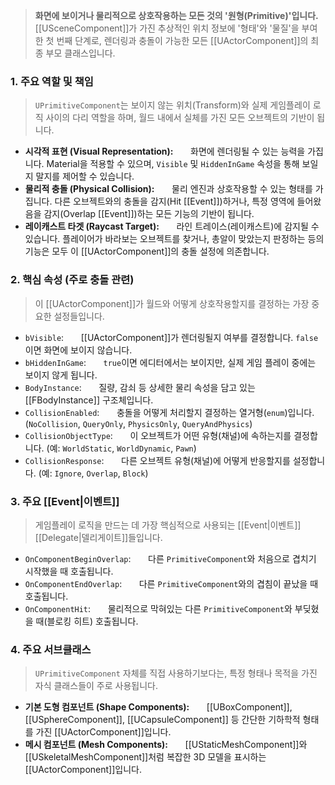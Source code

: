 > **화면에 보이거나 물리적으로 상호작용하는 모든 것의 '원형(Primitive)'입니다.** [[USceneComponent]]가 가진 추상적인 위치 정보에 '형태'와 '물질'을 부여한 첫 번째 단계로, 렌더링과 충돌이 가능한 모든 [[UActorComponent]]의 최종 부모 클래스입니다.

### **1. 주요 역할 및 책임**
> `UPrimitiveComponent`는 보이지 않는 위치(Transform)와 실제 게임플레이 로직 사이의 다리 역할을 하며, 월드 내에서 실체를 가진 모든 오브젝트의 기반이 됩니다.
* **시각적 표현 (Visual Representation):**
      화면에 렌더링될 수 있는 능력을 가집니다. Material을 적용할 수 있으며, `Visible` 및 `HiddenInGame` 속성을 통해 보일지 말지를 제어할 수 있습니다.
* **물리적 충돌 (Physical Collision):**
      물리 엔진과 상호작용할 수 있는 형태를 가집니다. 다른 오브젝트와의 충돌을 감지(Hit [[Event]])하거나, 특정 영역에 들어왔음을 감지(Overlap [[Event]])하는 모든 기능의 기반이 됩니다.
* **레이캐스트 타겟 (Raycast Target):**
      라인 트레이스(레이캐스트)에 감지될 수 있습니다. 플레이어가 바라보는 오브젝트를 찾거나, 총알이 맞았는지 판정하는 등의 기능은 모두 이 [[UActorComponent]]의 충돌 설정에 의존합니다.

### **2. 핵심 속성 (주로 충돌 관련)**
> 이 [[UActorComponent]]가 월드와 어떻게 상호작용할지를 결정하는 가장 중요한 설정들입니다.
* `bVisible`:
      [[UActorComponent]]가 렌더링될지 여부를 결정합니다. `false`이면 화면에 보이지 않습니다.
* `bHiddenInGame`:
      `true`이면 에디터에서는 보이지만, 실제 게임 플레이 중에는 보이지 않게 됩니다.
* `BodyInstance`:
      질량, 감쇠 등 상세한 물리 속성을 담고 있는 [[FBodyInstance]] 구조체입니다.
* `CollisionEnabled`:
      충돌을 어떻게 처리할지 결정하는 열거형(`enum`)입니다. (`NoCollision`, `QueryOnly`, `PhysicsOnly`, `QueryAndPhysics`)
* `CollisionObjectType`:
      이 오브젝트가 어떤 유형(채널)에 속하는지를 결정합니다. (예: `WorldStatic`, `WorldDynamic`, `Pawn`)
* `CollisionResponse`:
      다른 오브젝트 유형(채널)에 어떻게 반응할지를 설정합니다. (예: `Ignore`, `Overlap`, `Block`)

### **3. 주요 [[Event|이벤트]]**
> 게임플레이 로직을 만드는 데 가장 핵심적으로 사용되는 [[Event|이벤트]] [[Delegate|델리게이트]]들입니다.
* `OnComponentBeginOverlap`:
      다른 `PrimitiveComponent`와 처음으로 겹치기 시작했을 때 호출됩니다.
* `OnComponentEndOverlap`:
      다른 `PrimitiveComponent`와의 겹침이 끝났을 때 호출됩니다.
* `OnComponentHit`:
      물리적으로 막혀있는 다른 `PrimitiveComponent`와 부딪혔을 때(블로킹 히트) 호출됩니다.

### **4. 주요 서브클래스**
> `UPrimitiveComponent` 자체를 직접 사용하기보다는, 특정 형태나 목적을 가진 자식 클래스들이 주로 사용됩니다.
* **기본 도형 컴포넌트 (Shape Components):**
      [[UBoxComponent]], [[USphereComponent]], [[UCapsuleComponent]] 등 간단한 기하학적 형태를 가진 [[UActorComponent]]입니다.
* **메시 컴포넌트 (Mesh Components):**
      [[UStaticMeshComponent]]와 [[USkeletalMeshComponent]]처럼 복잡한 3D 모델을 표시하는 [[UActorComponent]]입니다.